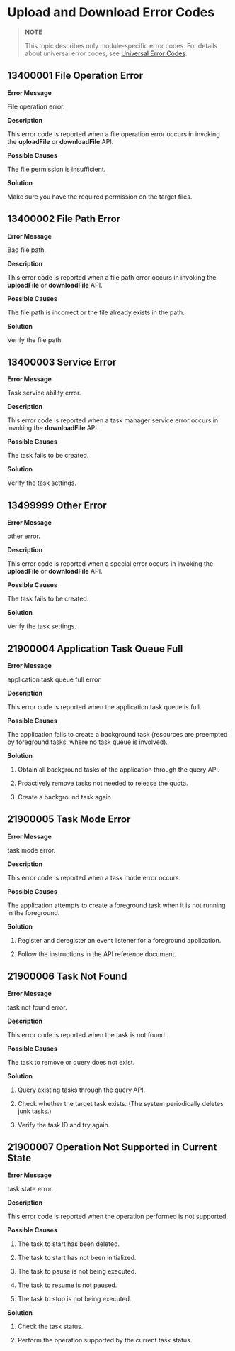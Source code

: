 # Upload and Download Error Codes

> **NOTE**
>
> This topic describes only module-specific error codes. For details about universal error codes, see [Universal Error Codes](errorcode-universal.md).

## 13400001 File Operation Error

**Error Message**

File operation error.

**Description**

This error code is reported when a file operation error occurs in invoking the **uploadFile** or **downloadFile** API.

**Possible Causes**

The file permission is insufficient.

**Solution**

Make sure you have the required permission on the target files.

## 13400002 File Path Error

**Error Message**

Bad file path.

**Description**

This error code is reported when a file path error occurs in invoking the **uploadFile** or **downloadFile** API.

**Possible Causes**

The file path is incorrect or the file already exists in the path.

**Solution**

Verify the file path.

## 13400003 Service Error

**Error Message**

Task service ability error.

**Description**

This error code is reported when a task manager service error occurs in invoking the **downloadFile** API.

**Possible Causes**

The task fails to be created.

**Solution**

Verify the task settings.

## 13499999 Other Error

**Error Message**

other error.

**Description**

This error code is reported when a special error occurs in invoking the **uploadFile** or **downloadFile** API.

**Possible Causes**

The task fails to be created.

**Solution**

Verify the task settings.


## 21900004 Application Task Queue Full

**Error Message**

application task queue full error.

**Description**

This error code is reported when the application task queue is full.

**Possible Causes**

The application fails to create a background task (resources are preempted by foreground tasks, where no task queue is involved).

**Solution**

1. Obtain all background tasks of the application through the query API.

2. Proactively remove tasks not needed to release the quota.

3. Create a background task again.

## 21900005 Task Mode Error

**Error Message**

task mode error.

**Description**

This error code is reported when a task mode error occurs.

**Possible Causes**

The application attempts to create a foreground task when it is not running in the foreground.

**Solution**

1. Register and deregister an event listener for a foreground application.

2. Follow the instructions in the API reference document.

## 21900006 Task Not Found

**Error Message**

task not found error.

**Description**

This error code is reported when the task is not found.

**Possible Causes**

The task to remove or query does not exist.

**Solution**

1. Query existing tasks through the query API.

2. Check whether the target task exists. (The system periodically deletes junk tasks.)

3. Verify the task ID and try again.

## 21900007 Operation Not Supported in Current State

**Error Message**

task state error.

**Description**

This error code is reported when the operation performed is not supported.

**Possible Causes**

1. The task to start has been deleted.

2. The task to start has not been initialized.

3. The task to pause is not being executed.

4. The task to resume is not paused.

5. The task to stop is not being executed.

**Solution**

1. Check the task status.

2. Perform the operation supported by the current task status.
